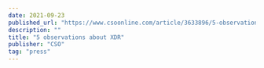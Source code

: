```yaml
---
date: 2021-09-23
published_url: "https://www.csoonline.com/article/3633896/5-observations-about-xdr.html"
description: ""
title: "5 observations about XDR"
publisher: "CSO"
tag: "press"
---
```

